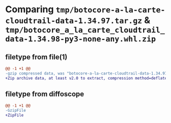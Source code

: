 # Comparing `tmp/botocore-a-la-carte-cloudtrail-data-1.34.97.tar.gz` & `tmp/botocore_a_la_carte_cloudtrail_data-1.34.98-py3-none-any.whl.zip`

## filetype from file(1)

```diff
@@ -1 +1 @@
-gzip compressed data, was "botocore-a-la-carte-cloudtrail-data-1.34.97.tar", last modified: Fri May  3 01:04:34 2024, max compression
+Zip archive data, at least v2.0 to extract, compression method=deflate
```

## filetype from diffoscope

```diff
@@ -1 +1 @@
-GzipFile
+ZipFile
```

